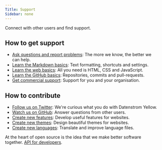 ```yaml
---
Title: Support
Sidebar: none
---
```

Connect with other users and find support.

## How to get support

* [Ask questions and report problems](https://github.com/datenstrom/yellow/issues): The more we know, the better we can help.
* [Learn the Markdown basics](markdown-cheat-sheet): Text formatting, shortcuts and settings.
* [Learn the web basics](https://www.w3schools.com): All you need is HTML, CSS and JavaScript.
* [Learn the GitHub basics](https://guides.github.com/activities/hello-world/): Repositories, commits and pull-requests.
* [Get commercial support](https://mayberg.se/support/): Support for you and your organisation.

## How to contribute

* [Follow us on Twitter](https://twitter.com/datenstromse): We're curious what you do with Datenstrom Yellow.
* [Watch us on GitHub](https://github.com/datenstrom/yellow): Answer questions from other users.
* [Create new features](https://github.com/datenstrom/yellow-extensions/tree/master/features): Develop useful features for websites.
* [Create new themes](https://github.com/datenstrom/yellow-extensions/tree/master/themes): Design beautiful themes for websites.
* [Create new languages](https://github.com/datenstrom/yellow-extensions/tree/master/features/language): Translate and improve language files.

At the heart of open source is the idea that we make better software together. [API for developers](api).
